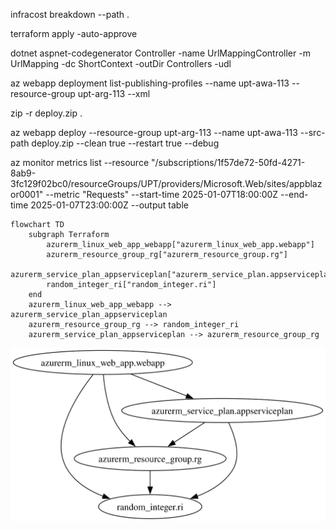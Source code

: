 infracost breakdown --path .

terraform apply -auto-approve

dotnet aspnet-codegenerator Controller -name UrlMappingController -m UrlMapping -dc ShortContext -outDir Controllers -udl

az webapp deployment list-publishing-profiles --name upt-awa-113 --resource-group upt-arg-113 --xml


zip -r deploy.zip .

az webapp deploy --resource-group upt-arg-113 --name upt-awa-113 --src-path deploy.zip --clean true --restart true --debug


az monitor metrics list --resource "/subscriptions/1f57de72-50fd-4271-8ab9-3fc129f02bc0/resourceGroups/UPT/providers/Microsoft.Web/sites/appblazor0001" --metric "Requests" --start-time 2025-01-07T18:00:00Z --end-time 2025-01-07T23:00:00Z --output table


```mermaid
flowchart TD
    subgraph Terraform
        azurerm_linux_web_app_webapp["azurerm_linux_web_app.webapp"]
        azurerm_resource_group_rg["azurerm_resource_group.rg"]
        azurerm_service_plan_appserviceplan["azurerm_service_plan.appserviceplan"]
        random_integer_ri["random_integer.ri"]
    end
    azurerm_linux_web_app_webapp --> azurerm_service_plan_appserviceplan
    azurerm_resource_group_rg --> random_integer_ri
    azurerm_service_plan_appserviceplan --> azurerm_resource_group_rg
```

![Alt text](./inframap_azure.svg)

